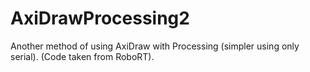 # AxiDrawProcessing2
Another method of using AxiDraw with Processing (simpler using only serial). (Code taken from RoboRT). 
